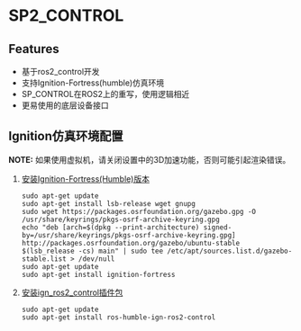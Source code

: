# SP2_CONTROL

## Features

- 基于ros2_control开发
- 支持Ignition-Fortress(humble)仿真环境
- SP_CONTROL在ROS2上的重写，使用逻辑相近
- 更易使用的底层设备接口

## Ignition仿真环境配置

**NOTE:** 如果使用虚拟机，请关闭设置中的3D加速功能，否则可能引起渲染错误。

1. [安装Ignition-Fortress(Humble)版本](https://gazebosim.org/docs/fortress/install_ubuntu)

   ```
   sudo apt-get update
   sudo apt-get install lsb-release wget gnupg
   sudo wget https://packages.osrfoundation.org/gazebo.gpg -O /usr/share/keyrings/pkgs-osrf-archive-keyring.gpg
   echo "deb [arch=$(dpkg --print-architecture) signed-by=/usr/share/keyrings/pkgs-osrf-archive-keyring.gpg] http://packages.osrfoundation.org/gazebo/ubuntu-stable $(lsb_release -cs) main" | sudo tee /etc/apt/sources.list.d/gazebo-stable.list > /dev/null
   sudo apt-get update
   sudo apt-get install ignition-fortress
   ```

2. [安装ign_ros2_control插件包](https://github.com/ros-controls/gz_ros2_control/tree/humble)

   ```
   sudo apt-get update
   sudo apt-get install ros-humble-ign-ros2-control
   ```

   

